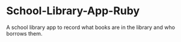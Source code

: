 # School-Library-App-Ruby
A school library app to record what books are in the library and who borrows them. 
